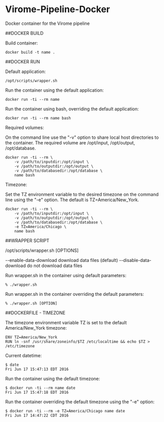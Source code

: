# Virome-Pipeline-Docker
Docker container for the Virome pipeline

##DOCKER BUILD


Build container:
```
docker build -t name .
```


##DOCKER RUN


Default application:

```
/opt/scripts/wrapper.sh
```

Run the container using the default application:

```
docker run -ti --rm name
```

Run the container using bash, overriding the default application:

```
docker run -ti --rm name bash
```

Required volumes:

On the command line use the "-v" option to share local host directories to the
container.  The required volume are /opt/input, /opt/output, /opt/database.

```
docker run -ti --rm \
	-v /path/to/inputdir:/opt/input \
	-v /path/to/outputdir:/opt/output \
	-v /path/to/databasedir:/opt/database \
	name bash
```

Timezone:

Set the TZ environment variable to the desired timezone on the command line using the
"-e" option.  The default is TZ=America/New_York.

```
docker run -ti --rm \
	-v /path/to/inputdir:/opt/input \
	-v /path/to/outputdir:/opt/output \
	-v /path/to/databasedir:/opt/database \
	-e TZ=America/Chicago \
	name bash
```


##WRAPPER SCRIPT

/opt/scripts/wrapper.sh [OPTIONS]

--enable-data-download		download data files (default)
--disable-data-download		do not download data files


Run wrapper.sh in the container using default parameters:

```
% ./wrapper.sh
```


Run wrapper.sh in the container overriding the default parameters:

```
% ./wrapper.sh [OPTION]
```


##DOCKERFILE - TIMEZONE


The timezone environment variable TZ is set to the default America/New_York timezone:

```
ENV TZ=America/New_York
RUN ln -snf /usr/share/zoneinfo/$TZ /etc/localtime && echo $TZ > /etc/timezone
```


Current datetime:

```
$ date
Fri Jun 17 15:47:13 EDT 2016
```


Run the container using the default timezone:

```
$ docker run -ti --rm name date
Fri Jun 17 15:47:18 EDT 2016
```


Run the container overriding the default timezone using the "-e" option:

```
$ docker run -ti --rm -e TZ=America/Chicago name date
Fri Jun 17 14:47:22 CDT 2016
```

